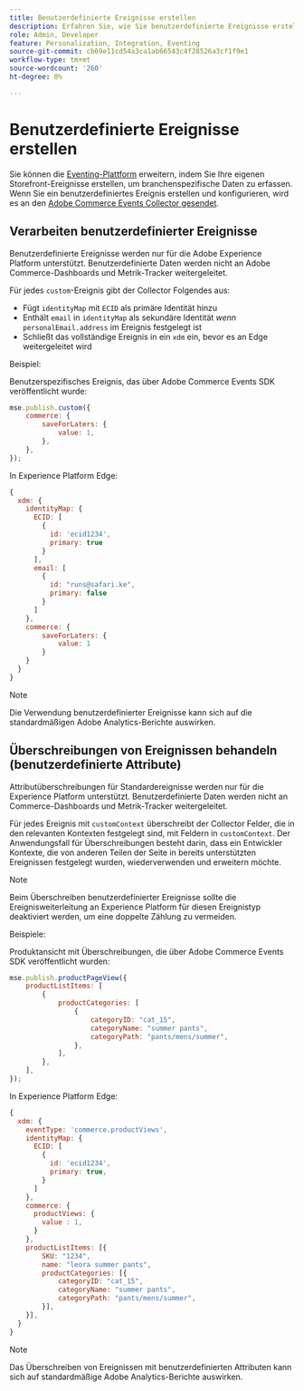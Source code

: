 ```yaml
---
title: Benutzerdefinierte Ereignisse erstellen
description: Erfahren Sie, wie Sie benutzerdefinierte Ereignisse erstellen, um Ihre Adobe Commerce-Daten mit anderen Adobe DX-Produkten zu verbinden.
role: Admin, Developer
feature: Personalization, Integration, Eventing
source-git-commit: cb69e11cd54a3ca1ab66543c4f28526a3cf1f9e1
workflow-type: tm+mt
source-wordcount: '260'
ht-degree: 0%

---
```


# Benutzerdefinierte Ereignisse erstellen

Sie können die [Eventing-Plattform](events.md) erweitern, indem Sie Ihre eigenen Storefront-Ereignisse erstellen, um branchenspezifische Daten zu erfassen. Wenn Sie ein benutzerdefiniertes Ereignis erstellen und konfigurieren, wird es an den [Adobe Commerce Events Collector gesendet](https://github.com/adobe/commerce-events/tree/main/packages/storefront-events-collector).

## Verarbeiten benutzerdefinierter Ereignisse

Benutzerdefinierte Ereignisse werden nur für die Adobe Experience Platform unterstützt. Benutzerdefinierte Daten werden nicht an Adobe Commerce-Dashboards und Metrik-Tracker weitergeleitet.

Für jedes `custom`-Ereignis gibt der Collector Folgendes aus:

- Fügt `identityMap` mit `ECID` als primäre Identität hinzu
- Enthält `email` in `identityMap` als sekundäre Identität _wenn_ `personalEmail.address` im Ereignis festgelegt ist
- Schließt das vollständige Ereignis in ein `xdm` ein, bevor es an Edge weitergeleitet wird

Beispiel:

Benutzerspezifisches Ereignis, das über Adobe Commerce Events SDK veröffentlicht wurde:

```javascript
mse.publish.custom({
    commerce: {
        saveForLaters: {
            value: 1,
        },
    },
});
```

In Experience Platform Edge:

```javascript
{
  xdm: {
    identityMap: {
      ECID: [
        {
          id: 'ecid1234',
          primary: true
        }
      ],
      email: [
        {
          id: "runs@safari.ke",
          primary: false
        }
      ]
    },
    commerce: {
        saveForLaters: {
            value: 1
        }
    }
  }
}
```

>[!NOTE]
>
> Die Verwendung benutzerdefinierter Ereignisse kann sich auf die standardmäßigen Adobe Analytics-Berichte auswirken.

## Überschreibungen von Ereignissen behandeln (benutzerdefinierte Attribute)

Attributüberschreibungen für Standardereignisse werden nur für die Experience Platform unterstützt. Benutzerdefinierte Daten werden nicht an Commerce-Dashboards und Metrik-Tracker weitergeleitet.

Für jedes Ereignis mit `customContext` überschreibt der Collector Felder, die in den relevanten Kontexten festgelegt sind, mit Feldern in `customContext`. Der Anwendungsfall für Überschreibungen besteht darin, dass ein Entwickler Kontexte, die von anderen Teilen der Seite in bereits unterstützten Ereignissen festgelegt wurden, wiederverwenden und erweitern möchte.

>[!NOTE]
>
>Beim Überschreiben benutzerdefinierter Ereignisse sollte die Ereignisweiterleitung an Experience Platform für diesen Ereignistyp deaktiviert werden, um eine doppelte Zählung zu vermeiden.

Beispiele:

Produktansicht mit Überschreibungen, die über Adobe Commerce Events SDK veröffentlicht wurden:

```javascript
mse.publish.productPageView({
    productListItems: [
        {
            productCategories: [
                {
                    categoryID: "cat_15",
                    categoryName: "summer pants",
                    categoryPath: "pants/mens/summer",
                },
            ],
        },
    ],
});
```

In Experience Platform Edge:

```javascript
{
  xdm: {
    eventType: 'commerce.productViews',
    identityMap: {
      ECID: [
        {
          id: 'ecid1234',
          primary: true,
        }
      ]
    },
    commerce: {
      productViews: {
        value : 1,
      }
    },
    productListItems: [{
        SKU: "1234",
        name: "leora summer pants",
        productCategories: [{
            categoryID: "cat_15",
            categoryName: "summer pants",
            categoryPath: "pants/mens/summer",
        }],
    }],
  }
}
```

>[!NOTE]
>
> Das Überschreiben von Ereignissen mit benutzerdefinierten Attributen kann sich auf standardmäßige Adobe Analytics-Berichte auswirken.
